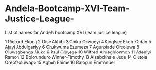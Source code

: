 # Andela-Bootcamp-XVI-Team-Justice-League-
List of names for Andela bootcamp XVI (team justice league)

1	Richard Ekong
2   Oise Akhibi
3   Chika Onwueyi
4   Kinglsey Ekoh-Ordan
5   Ajayi Abdulganiyy
6   Chukwuma Ezumezu
7   Agunbiade Oreoluwa 
8   Oluwagbenga Aluko
9   Paul Oluyege 
10  Wilfred Airueghionmon
11  Adeniyi Ramon 
12  Bolorunduro Winner-Timothy
13  Aisabokhale Jude
14  Olutola Oreofeoluwapo
15  Agboh Ehime
16  Balogun Emmanuel